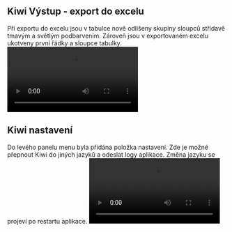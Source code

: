 ﻿---
categories: [kiwi]
layout: kiwi
---
## Kiwi Výstup - export do excelu 
Při exportu do excelu jsou v tabulce nově odlišeny skupiny sloupců střídavě tmavým a světlým podbarvením. 
Zároveň jsou v exportovaném excelu ukotveny první řádky a sloupce tabulky.
<video src="{{site.url}}/data/Kiwi_prechody_xls.mp4" type="video/mp4" controls></video>

## Kiwi nastavení
Do levého panelu menu byla přidána položka nastavení. Zde je možné přepnout Kiwi do jiných jazyků a odeslat logy aplikace.
Změna jazyku se projeví po restartu aplikace.
<video src="{{site.url}}/data/Kiwi_nastaveni.mp4" type="video/mp4" controls></video>
